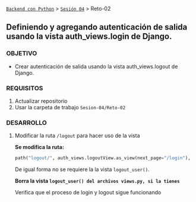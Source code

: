 [`Backend con Python`](../../Readme.md) > [`Sesión 04`](../Readme.md) > Reto-02
## Definiendo y agregando autenticación de salida usando la vista auth_views.login de Django.

### OBJETIVO
- Crear autenticación de salida usando la vista auth_views.logout de Django.

### REQUISITOS
1. Actualizar repositorio
1. Usar la carpeta de trabajo `Sesion-04/Reto-02`

### DESARROLLO
1. Modificar la ruta `/logout` para hacer uso de la vista

   __Se modifica la ruta:__
   ```python
   path("logout/", auth_views.logoutView.as_view(next_page="/login"), name="logout"),
   ```
   De igual forma no se requiere la la vista `logout_user()`.

   __Borra la vista `logout_user() del archivos views.py, si la tienes`__

    Verifica que el proceso de login y logout sigue funcionando
